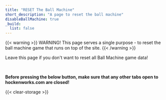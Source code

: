 ```yaml
---
title: "RESET The Ball Machine"
short_description: "A page to reset the ball machine"
disableBallMachine: true
_build:
  list: false
---
```


{{< warning >}} WARNING! This page serves a single purpose - to reset the ball machine game that runs on top of the site. {{< /warning >}}

Leave this page if you don't want to reset all Ball Machine game data!
&nbsp;

&nbsp;

**Before pressing the below button, make sure that any other tabs open to hockenworks.com are closed!**

{{< clear-storage >}}
